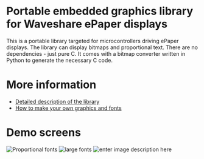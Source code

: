 # Portable embedded graphics library for Waveshare ePaper displays
This is a portable library targeted for microcontrollers driving ePaper displays. The library can display bitmaps and 
proportional text. There are no dependencies - just pure C. It comes with a bitmap converter written in Python to 
generate the necessary C code.
# More information

 - [Detailed description of the library](http://lb9mg.no/2018/02/10/waveshare-epaper-display-library/)
- [How to make your own graphics and fonts](http://lb9mg.no/2018/02/10/making-graphics-and-fonts-for-embedded-systems/)
# Demo screens
![Proportional fonts](http://lb9mg.no/wp-content/uploads/2018/02/ePaper_screenshot1.jpg)
![large fonts](http://lb9mg.no/wp-content/uploads/2018/02/ePaper_screenshot2.jpg)
![enter image description here](http://lb9mg.no/wp-content/uploads/2018/02/ePaper_screenshot3.jpg)
